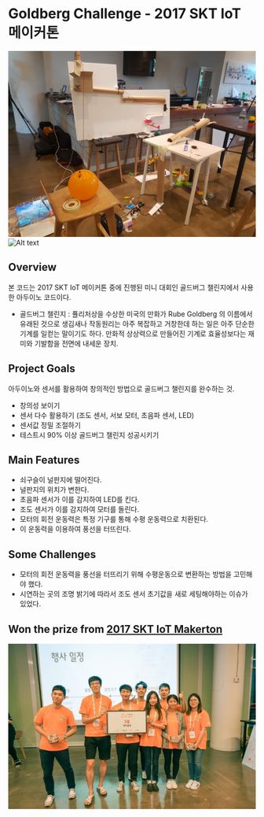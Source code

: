 # Goldberg Challenge - 2017 SKT IoT 메이커톤
![Alt text](/images/machine.jpg?raw=true "Machine")
![Alt text](/images/machine2.jpg?raw=true "Machine2")

## Overview
본 코드는 2017 SKT IoT 메이커톤 중에 진행된 미니 대회인 골드버그 챌린지에서 사용한 아두이노 코드이다.
* 골드버그 챌린지 : 퓰리처상을 수상한 미국의 만화가 Rube Goldberg 의 이름에서 유래된 것으로 생김새나 작동원리는 아주 복잡하고 거창한데 하는 일은 아주 단순한 기계를 일컫는 말이기도 하다. 만화적 상상력으로 만들어진 기계로 효율성보다는 재미와 기발함을 전면에 내세운 장치.

## Project Goals
아두이노와 센서를 활용하여 창의적인 방법으로 골드버그 챌린지를 완수하는 것.

- 창의성 보이기
- 센서 다수 활용하기 (조도 센서, 서보 모터, 초음파 센서, LED)
- 센서값 정밀 조절하기
- 테스트시 90% 이상 골드버그 챌린지 성공시키기

## Main Features
- 쇠구슬이 널판지에 떨어진다.
- 널판지의 위치가 변한다.
- 초음파 센서가 이를 감지하여 LED를 킨다.
- 조도 센서가 이를 감지하여 모터를 돌린다.
- 모터의 회전 운동력은 특정 기구를 통해 수평 운동력으로 치환된다.
- 이 운동력을 이용하여 풍선을 터뜨린다.

## Some Challenges
- 모터의 회전 운동력을 풍선을 터뜨리기 위해 수평운동으로 변환하는 방법을 고민해야 했다.
- 시연하는 곳의 조명 밝기에 따라서 조도 센서 초기값을 새로 세팅해야하는 이슈가 있었다.

## Won the prize from [2017 SKT IoT Makerton]
![Alt text](/images/prize.jpg?raw=true "Prize")

[2017 SKT IoT Makerton]: http://fablab-seoul.org/skt_iot_makeathon
